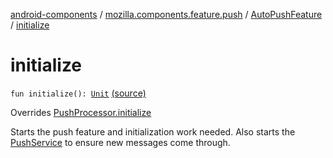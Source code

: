 [android-components](../../index.md) / [mozilla.components.feature.push](../index.md) / [AutoPushFeature](index.md) / [initialize](./initialize.md)

# initialize

`fun initialize(): `[`Unit`](https://kotlinlang.org/api/latest/jvm/stdlib/kotlin/-unit/index.html) [(source)](https://github.com/mozilla-mobile/android-components/blob/master/components/feature/push/src/main/java/mozilla/components/feature/push/AutoPushFeature.kt#L114)

Overrides [PushProcessor.initialize](../../mozilla.components.concept.push/-push-processor/initialize.md)

Starts the push feature and initialization work needed. Also starts the [PushService](../../mozilla.components.concept.push/-push-service/index.md) to ensure new messages
come through.

